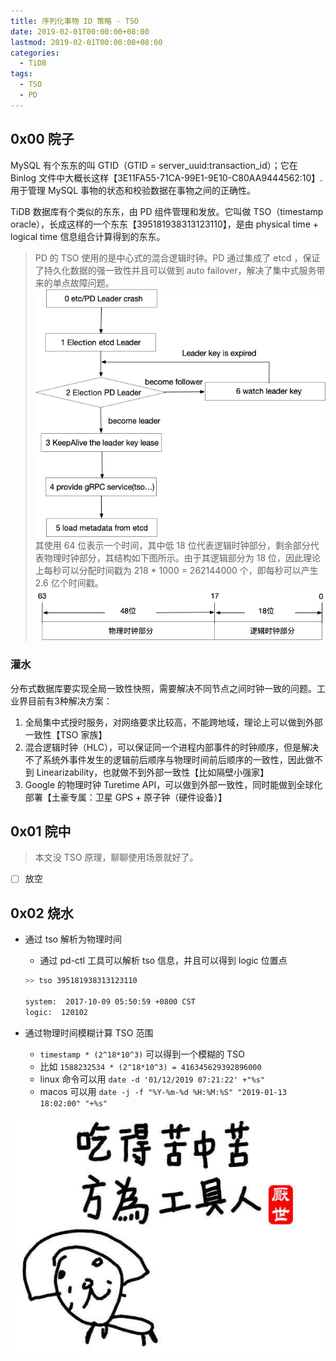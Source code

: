 ```yaml
---
title: 序列化事物 ID 策略 - TSO
date: 2019-02-01T00:00:00+08:00
lastmod: 2019-02-01T00:00:00+08:00
categories: 
  - TiDB
tags:
  - TSO
  - PD
---
```

## 0x00 院子

MySQL 有个东东的叫 GTID（GTID = server_uuid:transaction_id）；它在 Binlog 文件中大概长这样【3E11FA55-71CA-99E1-9E10-C80AA9444562:10】.用于管理 MySQL 事物的状态和校验数据在事物之间的正确性。

TiDB 数据库有个类似的东东，由 PD 组件管理和发放。它叫做 TSO（timestamp oracle），长成这样的一个东东【395181938313123110】，是由 physical time + logical time 信息组合计算得到的东东。

> PD 的 TSO 使用的是中心式的混合逻辑时钟。PD 通过集成了 etcd ，保证了持久化数据的强一致性并且可以做到 auto failover，解决了集中式服务带来的单点故障问题。
> ![pd-auto-failover](./pd-auto-failover.png "ap.tidb.cc 序列化事物 ID 策略 - TSO")
> 其使用 64 位表示一个时间，其中低 18 位代表逻辑时钟部分，剩余部分代表物理时钟部分，其结构如下图所示。由于其逻辑部分为 18 位，因此理论上每秒可以分配时间戳为 218 * 1000 = 262144000 个，即每秒可以产生 2.6 亿个时间戳。
> ![tso](./tso.png "ap.tidb.cc 序列化事物 ID 策略 - TSO")

### 灌水

分布式数据库要实现全局一致性快照，需要解决不同节点之间时钟一致的问题。工业界目前有3种解决方案：

1. 全局集中式授时服务，对网络要求比较高，不能跨地域，理论上可以做到外部一致性【TSO 家族】
2. 混合逻辑时钟（HLC），可以保证同一个进程内部事件的时钟顺序，但是解决不了系统外事件发生的逻辑前后顺序与物理时间前后顺序的一致性，因此做不到 Linearizability，也就做不到外部一致性【比如隔壁小强家】
3. Google 的物理时钟 Turetime API，可以做到外部一致性，同时能做到全球化部署【土豪专属：卫星 GPS + 原子钟（硬件设备）】

## 0x01 院中

> 本文没 TSO 原理，聊聊使用场景就好了。

- [ ] 放空

## 0x02 烧水

- 通过 tso 解析为物理时间
  - 通过 pd-ctl 工具可以解析 tso 信息，并且可以得到 logic 位置点

  ```bash
  >> tso 395181938313123110

  system:  2017-10-09 05:50:59 +0800 CST
  logic:  120102
  ```

- 通过物理时间模糊计算 TSO 范围
  - `timestamp * (2^18*10^3)` 可以得到一个模糊的 TSO
  - 比如 `1588232534 * (2^18*10^3) = 416345629392896000`
  - linux 命令可以用 `date -d '01/12/2019 07:21:22' +"%s"`
  - macos 可以用 `date -j -f "%Y-%m-%d %H:%M:%S" "2019-01-13 18:02:00" "+%s"`

![ap.tidb.cc](/global/helpertools.jpg)
